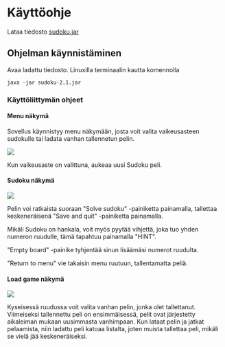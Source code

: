# Käyttöohje

Lataa tiedosto [sudoku.jar](https://github.com/sebazai/ot-harjoitustyo/releases/download/2.1/sudoku-2.1.jar)

## Ohjelman käynnistäminen

Avaa ladattu tiedosto. Linuxilla terminaalin kautta komennolla
```
java -jar sudoku-2.1.jar
```

### Käyttöliittymän ohjeet

#### Menu näkymä
Sovellus käynnistyy menu näkymään, josta voit valita vaikeusasteen sudokulle tai ladata vanhan tallennetun pelin.

<img src="https://github.com/sebazai/ot-harjoitustyo/tree/master/documentation/kuvat/menu.png">

Kun vaikeusaste on valittuna, aukeaa uusi Sudoku peli.

#### Sudoku näkymä

<img src ="https://github.com/sebazai/ot-harjoitustyo/tree/master/documentation/kuvat/sudoku.png">

Pelin voi ratkaista suoraan "Solve sudoku" -painiketta painamalla, tallettaa keskeneräisenä "Save and quit" -painiketta painamalla.

Mikäli Sudoku on hankala, voit myös pyytää vihjettä, joka tuo yhden numeron ruudulle, tämä tapahtuu painamalla "HINT".

"Empty board" -painike tyhjentää sinun lisäämäsi numerot ruudulta.

"Return to menu" vie takaisin menu ruutuun, tallentamatta peliä.

#### Load game näkymä

<img src="https://github.com/sebazai/ot-harjoitustyo/tree/master/documentation/kuvat/loadscreen.png">

Kyseisessä ruudussa voit valita vanhan pelin, jonka olet tallettanut. Viimeiseksi tallennettu peli on ensimmäisessä, pelit ovat järjestetty aikaleiman mukaan uusimmasta vanhimpaan. Kun lataat pelin ja jatkat pelaamista, niin ladattu peli katoaa listalta, joten muista tallettaa peli, mikäli se vielä jää keskeneräiseksi.


